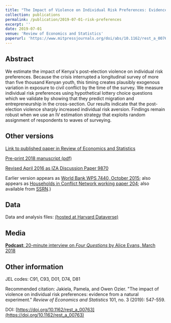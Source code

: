```yaml
---
title: "The Impact of Violence on Individual Risk Preferences: Evidence from a Natural Experiment"
collection: publications
permalink: /publication/2019-07-01-risk-preferences
excerpt: ''
date: 2019-07-01
venue: 'Review of Economics and Statistics'
paperurl: 'https://www.mitpressjournals.org/doi/abs/10.1162/rest_a_00763'
---
```


## Abstract
We estimate the impact of Kenya's post-election violence on individual risk preferences.
Because the crisis interrupted a longitudinal survey of more than five thousand Kenyan youth,
this timing creates plausibly exogenous variation in exposure to civil conflict by the time of the survey.
We measure individual risk preferences using hypothetical lottery choice questions which we validate by
showing that they predict migration and entrepreneurship in the cross-section. Our results indicate that
the post-election violence sharply increased individual risk aversion. Findings remain robust when we use
an IV estimation strategy that exploits random assignment of respondents to waves of surveying.

<!--- excerpt: "We estimate the impact of Kenya's post-election violence on individual risk preferences." --->
<!--- citation: 'Jakiela, Pamela, and Owen Ozier. &quot;The impact of violence on individual risk preferences: evidence from a natural experiment.&quot; <i>Review of Economics and Statistics</i> 101, no. 3 (2019): 547-559.' --->



## Other versions

[Link to published paper in Review of Economics and Statistics](https://www.mitpressjournals.org/doi/abs/10.1162/rest_a_00763)

[Pre-print 2018 manuscript (pdf)](http://owenozier.github.io/files/papers/JakielaOzier-risk-final-with-appendix.pdf)

[Revised April 2016 as IZA Discussion Paper 9870](http://ftp.iza.org/dp9870.pdf)

Earlier version appears as [World Bank WPS 7440, October 2015](https://documents.worldbank.org/en/publication/documents-reports/documentdetail/100191468188937680/the-impact-of-violence-on-individual-risk-preferences-evidence-from-a-natural-experiment);
also appears as [Households in Conflict Network working paper 204](http://www.hicn.org/working-paper/the-impact-of-violence-on-individual-risk-preferences-evidence-from-a-natural-experiment/);
also available from [SSRN](https://papers.ssrn.com/sol3/papers.cfm?abstract_id=2674442).)


## Data

Data and analysis files:
[(hosted at Harvard Dataverse)](https://doi.org/10.7910/DVN/GVOBTP)
<!---/ [(hosted at github)](http://owenozier.github.io/files/data/MS17455Supplementary.zip) --->
<!--- / [(hosted at the World Bank Microdata Catalog)](https://microdata.worldbank.org/index.php/catalog/2667) --->
<!--- RESTUD old data link does not work: http://restud.oxfordjournals.org/content/suppl/2015/07/21/rdv033.DC1/MS17455Supplementary.zip --->


## Media

[<b>Podcast</b>: 20-minute interview on <i>Four Questions</i> by Alice Evans, March 2018](https://soundcloud.com/user-845572280/does-violence-increase-risk-aversion-drs-pamela-jakiela-owen-ozier)


## Other information

JEL codes: C91, C93, D01, D74, D81

Recommended citation: Jakiela, Pamela, and Owen Ozier. &quot;The impact of violence on individual risk preferences: evidence from a natural experiment.&quot; <i>Review of Economics and Statistics</i> 101, no. 3 (2019): 547-559.
  
DOI: [https://doi.org/10.1162/rest_a_00763](https://doi.org/10.1162/rest_a_00763)





